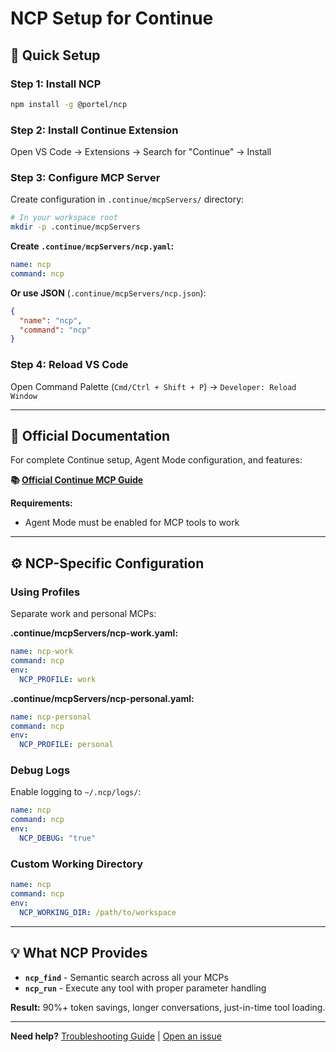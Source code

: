 # NCP Setup for Continue

## 🚀 Quick Setup

### Step 1: Install NCP

```bash
npm install -g @portel/ncp
```

### Step 2: Install Continue Extension

Open VS Code → Extensions → Search for "Continue" → Install

### Step 3: Configure MCP Server

Create configuration in `.continue/mcpServers/` directory:

```bash
# In your workspace root
mkdir -p .continue/mcpServers
```

**Create `.continue/mcpServers/ncp.yaml`:**
```yaml
name: ncp
command: ncp
```

**Or use JSON** (`.continue/mcpServers/ncp.json`):
```json
{
  "name": "ncp",
  "command": "ncp"
}
```

### Step 4: Reload VS Code

Open Command Palette (`Cmd/Ctrl + Shift + P`) → `Developer: Reload Window`

---

## 📖 Official Documentation

For complete Continue setup, Agent Mode configuration, and features:

**📚 [Official Continue MCP Guide](https://docs.continue.dev/customize/deep-dives/mcp)**

**Requirements:**
- Agent Mode must be enabled for MCP tools to work

---

## ⚙️ NCP-Specific Configuration

### Using Profiles

Separate work and personal MCPs:

**.continue/mcpServers/ncp-work.yaml:**
```yaml
name: ncp-work
command: ncp
env:
  NCP_PROFILE: work
```

**.continue/mcpServers/ncp-personal.yaml:**
```yaml
name: ncp-personal
command: ncp
env:
  NCP_PROFILE: personal
```

### Debug Logs

Enable logging to `~/.ncp/logs/`:

```yaml
name: ncp
command: ncp
env:
  NCP_DEBUG: "true"
```

### Custom Working Directory

```yaml
name: ncp
command: ncp
env:
  NCP_WORKING_DIR: /path/to/workspace
```

---

## 💡 What NCP Provides

- **`ncp_find`** - Semantic search across all your MCPs
- **`ncp_run`** - Execute any tool with proper parameter handling

**Result:** 90%+ token savings, longer conversations, just-in-time tool loading.

---

**Need help?** [Troubleshooting Guide](../../README.md#-troubleshooting) | [Open an issue](https://github.com/portel-dev/ncp/issues)
